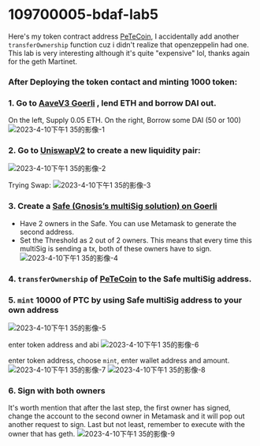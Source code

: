 # 109700005-bdaf-lab5

Here's my token contract address [PeTeCoin](https://goerli.etherscan.io/address/0xd05dE044d4B447607B146d4AC0FA052913465176#writeContract), I accidentally add another `transferOwnership` function cuz i didn't realize that openzeppelin had one. This lab is very interesting although it's quite "expensive" lol, thanks again for the geth Martinet.

### After Deploying the token contact and minting 1000 token:
### 1. Go to [AaveV3 Goerli](https://staging.aave.com/?marketName=proto_goerli_v3) , lend ETH and borrow DAI out.
On the left, Supply 0.05 ETH. On the right, Borrow some DAI (50 or 100)
![2023-4-10下午1 35的影像-1](https://user-images.githubusercontent.com/125814787/230840436-a69c63aa-3545-4e41-8235-2f5cd2d0f8e3.jpg)

### 2. Go to [UniswapV2](https://app.uniswap.org/#/pools/v2) to create a new liquidity pair:
![2023-4-10下午1 35的影像-2](https://user-images.githubusercontent.com/125814787/230840447-b32b8b6b-e0c9-4e45-a378-cbf06473f86c.jpg)

Trying Swap:
![2023-4-10下午1 35的影像-3](https://user-images.githubusercontent.com/125814787/230840454-679db004-0157-4345-8fb5-1c41a3216f99.jpg)

### 3. Create a [Safe (Gnosis’s multiSig solution) on Goerli](https://app.safe.global/new-safe/create)
   - Have 2 owners in the Safe. You can use Metamask to generate the second address.
   - Set the Threshold as 2 out of 2 owners. This means that every time this multiSig is sending a tx, both of these owners have to sign.
![2023-4-10下午1 35的影像-4](https://user-images.githubusercontent.com/125814787/230840456-37f9d2e8-4a95-4653-aa53-b7865f5f9dec.jpg)

### 4. `transferOwnership` of [PeTeCoin](https://goerli.etherscan.io/address/0xd05dE044d4B447607B146d4AC0FA052913465176#writeContract) to the Safe multiSig address. 

### 5. `mint` 10000 of PTC by using Safe multiSig address to your own address 
![2023-4-10下午1 35的影像-5](https://user-images.githubusercontent.com/125814787/230840460-f2e74fe3-396a-48a7-b3fd-cbe1f68b5f48.jpg)

enter token address and abi
![2023-4-10下午1 35的影像-6](https://user-images.githubusercontent.com/125814787/230840462-9afb2484-0c21-4db0-b372-7382cffbe64d.jpg)

enter token address, choose `mint`, enter wallet address and amount.
![2023-4-10下午1 35的影像-7](https://user-images.githubusercontent.com/125814787/230840465-98853d7c-a75a-48ec-9f88-5128111205bb.jpg)
![2023-4-10下午1 35的影像-8](https://user-images.githubusercontent.com/125814787/230840466-6f01e60e-96fd-4444-a151-e5bf85b4fa37.jpg)

### 6. Sign with both owners
It's worth mention that after the last step, the first owner has signed, change the account to the second owner in Metamask and it will pop out another request to sign. Last but not least, remember to execute with the owner that has geth.
![2023-4-10下午1 35的影像-9](https://user-images.githubusercontent.com/125814787/230840473-aaf0ab00-1875-4399-96a9-9a20000e8e6b.jpg)
